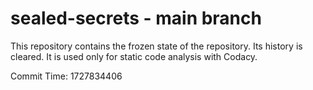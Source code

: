 # sealed-secrets - main branch

This repository contains the frozen state of the repository.
Its history is cleared. It is used only for static code
analysis with Codacy.

Commit Time: 1727834406